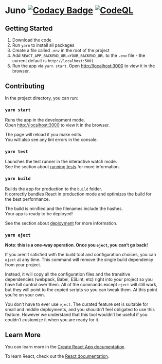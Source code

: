 # Juno [![Codacy Badge](https://app.codacy.com/project/badge/Grade/8cf13c07c4294ab9acad70f593c88259)](https://www.codacy.com/gh/Elysium-Labs-EU/juno-core/dashboard?utm_source=github.com&amp;utm_medium=referral&amp;utm_content=Elysium-Labs-EU/juno-core&amp;utm_campaign=Badge_Grade) [![CodeQL](https://github.com/Elysium-Labs-EU/react-gmail-core/actions/workflows/codeql-analysis.yml/badge.svg)](https://github.com/Elysium-Labs-EU/react-gmail-core/actions/workflows/codeql-analysis.yml)

## Getting Started
1.  Download the code
2.  Run `yarn` to install all packages
3.  Create a file called `.env` in the root of the project
4.  Add `REACT_APP_BACKEND_URL=YOUR_BACKEND_URL` to the `.env` file - the current default is `http://localhost:5001`
5.  Run the app via `yarn start`. Open [http://localhost:3000](http://localhost:3000) to view it in the browser.

## Contributing

In the project directory, you can run:

### `yarn start`

Runs the app in the development mode.\
Open [http://localhost:3000](http://localhost:3000) to view it in the browser.

The page will reload if you make edits.\
You will also see any lint errors in the console.

### `yarn test`

Launches the test runner in the interactive watch mode.\
See the section about [running tests](https://facebook.github.io/create-react-app/docs/running-tests) for more information.

### `yarn build`

Builds the app for production to the `build` folder.\
It correctly bundles React in production mode and optimizes the build for the best performance.

The build is minified and the filenames include the hashes.\
Your app is ready to be deployed!

See the section about [deployment](https://facebook.github.io/create-react-app/docs/deployment) for more information.

### `yarn eject`

**Note: this is a one-way operation. Once you `eject`, you can’t go back!**

If you aren’t satisfied with the build tool and configuration choices, you can `eject` at any time. This command will remove the single build dependency from your project.

Instead, it will copy all the configuration files and the transitive dependencies (webpack, Babel, ESLint, etc) right into your project so you have full control over them. All of the commands except `eject` will still work, but they will point to the copied scripts so you can tweak them. At this point you’re on your own.

You don’t have to ever use `eject`. The curated feature set is suitable for small and middle deployments, and you shouldn’t feel obligated to use this feature. However we understand that this tool wouldn’t be useful if you couldn’t customize it when you are ready for it.

## Learn More

You can learn more in the [Create React App documentation](https://facebook.github.io/create-react-app/docs/getting-started).

To learn React, check out the [React documentation](https://reactjs.org/).
